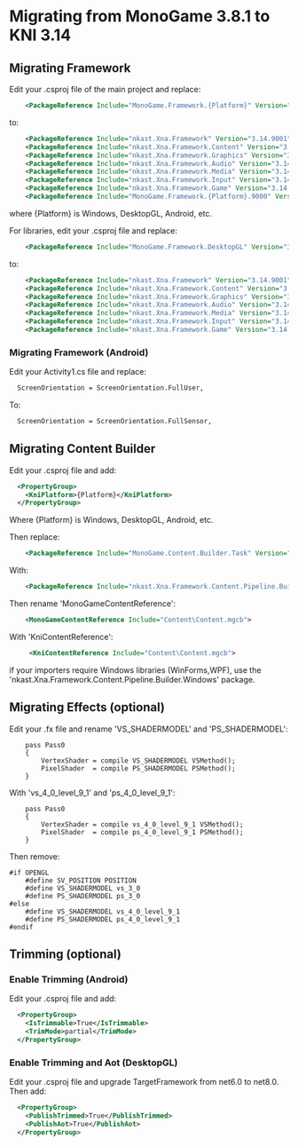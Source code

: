 # Migrating from MonoGame 3.8.1 to KNI 3.14


## Migrating Framework

Edit your .csproj file of the main project and replace:

```xml
    <PackageReference Include="MonoGame.Framework.{Platform}" Version="3.8.1.303" />
```

to:

```xml   
    <PackageReference Include="nkast.Xna.Framework" Version="3.14.9001" />
    <PackageReference Include="nkast.Xna.Framework.Content" Version="3.14.9001" />
    <PackageReference Include="nkast.Xna.Framework.Graphics" Version="3.14.9001" />
    <PackageReference Include="nkast.Xna.Framework.Audio" Version="3.14.9001" />
    <PackageReference Include="nkast.Xna.Framework.Media" Version="3.14.9001" />
    <PackageReference Include="nkast.Xna.Framework.Input" Version="3.14.9001" />
    <PackageReference Include="nkast.Xna.Framework.Game" Version="3.14.9001" />
    <PackageReference Include="MonoGame.Framework.{Platform}.9000" Version="3.14.9001" />
```

where {Platform} is Windows, DesktopGL, Android, etc.

For libraries, edit your .csproj file and replace:

```xml    
    <PackageReference Include="MonoGame.Framework.DesktopGL" Version="3.8.1.303" PrivateAssets="All" />
```

to:

```xml   
    <PackageReference Include="nkast.Xna.Framework" Version="3.14.9001" />
    <PackageReference Include="nkast.Xna.Framework.Content" Version="3.14.9001" />
    <PackageReference Include="nkast.Xna.Framework.Graphics" Version="3.14.9001" />
    <PackageReference Include="nkast.Xna.Framework.Audio" Version="3.14.9001" />
    <PackageReference Include="nkast.Xna.Framework.Media" Version="3.14.9001" />
    <PackageReference Include="nkast.Xna.Framework.Input" Version="3.14.9001" />
    <PackageReference Include="nkast.Xna.Framework.Game" Version="3.14.9001" />
```

### Migrating Framework (Android)

Edit your Activity1.cs file and replace:

```xml
  ScreenOrientation = ScreenOrientation.FullUser,
```

To:

```xml
  ScreenOrientation = ScreenOrientation.FullSensor,
```


## Migrating Content Builder

Edit your .csproj file and add:

```xml
  <PropertyGroup>
    <KniPlatform>{Platform}</KniPlatform>
  </PropertyGroup>
```

Where {Platform} is Windows, DesktopGL, Android, etc.

Then replace:

```xml
    <PackageReference Include="MonoGame.Content.Builder.Task" Version="3.8.1.303" />
```

With:

```xml
    <PackageReference Include="nkast.Xna.Framework.Content.Pipeline.Builder" Version="3.14.9001" />
```

Then rename 'MonoGameContentReference':

```xml
    <MonoGameContentReference Include="Content\Content.mgcb">
```

With 'KniContentReference':

```xml
     <KniContentReference Include="Content\Content.mgcb">
```



if your importers require Windows libraries (WinForms,WPF), use the 'nkast.Xna.Framework.Content.Pipeline.Builder.Windows' package.


## Migrating Effects (optional)

Edit your .fx file and rename 'VS_SHADERMODEL' and 'PS_SHADERMODEL':

```
    pass Pass0
	{   
		VertexShader = compile VS_SHADERMODEL VSMethod();
		PixelShader  = compile PS_SHADERMODEL PSMethod();
	}
```

With 'vs_4_0_level_9_1' and 'ps_4_0_level_9_1':

``` 
    pass Pass0
	{   
		VertexShader = compile vs_4_0_level_9_1 VSMethod();
		PixelShader  = compile ps_4_0_level_9_1 PSMethod();
	}
```

Then remove:

```
#if OPENGL
	#define SV_POSITION POSITION
	#define VS_SHADERMODEL vs_3_0
	#define PS_SHADERMODEL ps_3_0
#else
	#define VS_SHADERMODEL vs_4_0_level_9_1
	#define PS_SHADERMODEL ps_4_0_level_9_1
#endif
```


## Trimming (optional)

### Enable Trimming (Android)

Edit your .csproj file and add:

```xml
  <PropertyGroup>
    <IsTrimmable>True</IsTrimmable>
	<TrimMode>partial</TrimMode>	
  </PropertyGroup>
```

### Enable Trimming and Aot (DesktopGL)

Edit your .csproj file and upgrade TargetFramework from net6.0 to net8.0.
Then add:

```xml
  <PropertyGroup>
    <PublishTrimmed>True</PublishTrimmed>
    <PublishAot>True</PublishAot>	
  </PropertyGroup>
```
